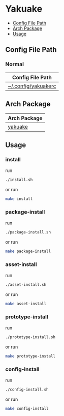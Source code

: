 

# Yakuake

* [Config File Path](#config-file-path)
* [Arch Package](#arch-package)
* [Usage](#usage)




## Config File Path


### Normal

| Config File Path |
| --- |
| [~/.config/yakuakerc](./asset/overlay/etc/skel/.config/yakuakerc) |




## Arch Package

| Arch Package |
| ------------ |
| [yakuake](https://archlinux.org/packages/extra/x86_64/yakuake/) |




## Usage


### install

run

``` sh
./install.sh
```

or run

``` sh
make install
```


### package-install

run

``` sh
./package-install.sh
```

or run

``` sh
make package-install
```


### asset-install

run

``` sh
./asset-install.sh
```

or run

``` sh
make asset-install
```


### prototype-install

run

``` sh
./prototype-install.sh
```

or run

``` sh
make prototype-install
```


### config-install

run

``` sh
./config-install.sh
```

or run

``` sh
make config-install
```
